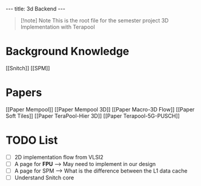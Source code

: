 
--- title: 3d Backend ---

> [!note] Note
> This is the root file for the semester project 3D Implementation with Terapool

# Background Knowledge
[[Snitch]]
[[SPM]]
# Papers
[[Paper Mempool]]
[[Paper Mempool 3D]]
	[[Paper Macro-3D Flow]]
[[Paper Soft Tiles]]
[[Paper TeraPool-Hier 3D]]
[[Paper Terapool-5G-PUSCH]]
# TODO List
- [ ] 2D implementation flow from VLSI2
- [ ] A page for **FPU** --> May need to implement in our design
- [ ] A page for SPM --> What is the difference between the L1 data cache
- [ ] Understand Snitch core